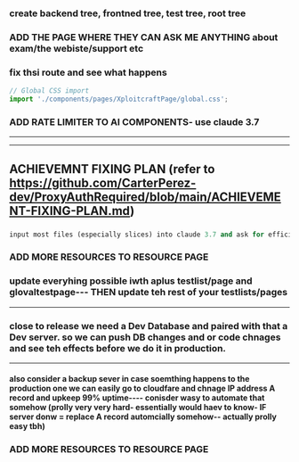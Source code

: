 




### create backend tree, frontned tree, test tree, root tree

### ADD THE PAGE WHERE THEY CAN ASK ME ANYTHING about exam/the webiste/support etc

### fix thsi route and see what happens
```js
// Global CSS import
import './components/pages/XploitcraftPage/global.css';
```

### ADD RATE LIMITER TO AI COMPONENTS- use claude 3.7
-----
-----------------------------------------
## ACHIEVEMNT FIXING PLAN (refer to https://github.com/CarterPerez-dev/ProxyAuthRequired/blob/main/ACHIEVEMENT-FIXING-PLAN.md)

### 
```ruby
input most files (especially slices) into claude 3.7 and ask for efficiency improvements
```
### ADD MORE RESOURCES TO RESOURCE PAGE

### update everyhing possible iwth aplus testlist/page and glovaltestpage--- THEN update teh rest of your testlists/pages
-------------------------------------------------------------------------------------------------------------------------
### close to release we need a Dev Database and paired with that a Dev server. so we can push DB changes and or code chnages and see teh effects before we do it in production. 
----
#### also consider a backup sever in case soemthing happens to the production one we can easily go to cloudfare and chnage IP address A record and upkeep 99% uptime---- conisder wasy to automate that somehow (prolly very very hard- essentially would haev to know- IF server donw = replace A record automcially somehow-- actually prolly easy tbh)


### ADD MORE RESOURCES TO RESOURCE PAGE










